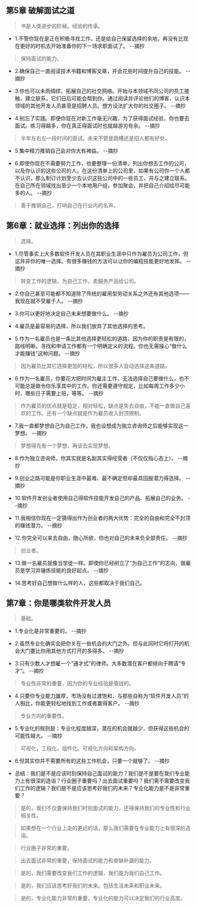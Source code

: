 ## 第5章 破解面试之道

>书是人类进步的阶梯。经验的传承。

- 1.不管你现在是正在积极寻找工作，还是给自己保留选择的余地，再没有比现在更好的时机去开始准备你的下一场求职面试了。 --摘抄

>保持面试的能力。

- 2.确保自己一直阅读技术书籍和博客文章，并会花些时间提升自己的技能。 --摘抄

- 3.你也可以未雨绸缪，拓展自己的社交网络。开始与本领域不同公司的员工接触，建立联系，它们日后可能会帮到你。通过阅读并评论他们的博客，认识本领域的其他开发人员甚至是招聘人员。想方设法扩大你的社交圈子。 --摘抄

- 4.别忘了实践。即便你现在对新工作毫无兴趣，为了获得面试经验，你也要去面试。练习得越多，你在真正得面试时也就越游刃有余。 --摘抄

>半年左右左一段时间的面试，未来不管是跳槽还是招人都有好处。

- 5.集中精力推销自己会对你大有裨益。 --摘抄

- 6.即使你现在不需要努力工作，也要整理一份清单，列出你想去工作的公司，以及你认识的这些公司的人。在这份清单上的公司里，如果有公司你一个人都不认识，那么制订计划至少去认识这些公司中的一些员工，并与之建立联系。在自己所在领域找出至少一个本地用户组，参加聚会，并把自己介绍给尽可能多的人。 --摘抄

>善于推销自己，打响自己在行业内的名声。

## 第6章：就业选择：列出你的选择

>选择。

- 1.尽管事实上大多数软件开发人员在其职业生涯中只作为雇员为公司工作，但这并非你的唯一选择。有很多赚钱的方法可以让你的编程技能更好地发挥。 --摘抄

>转变工作的逻辑，为自己工作，卖服务产品给公司。

- 2.你自己甚至可能都不知道除了传统的雇用型劳动关系之外还有其他选项——我现在就不受雇于人。 --摘抄

- 3.你可以更好地决定自己未来想要做什么。 --摘抄

- 4.雇员是最容易的选择，所以我们放弃了其他选择的思考。

- 5.作为一名雇员也是一条比其他选择更轻松的道路，因为你的职责是有限的，路线明晰。寻找和申请工作都有一个明确定义的流程。你也无需操心“做什么才能赚钱”这种问题。 --摘抄

>因为雇员比其它选择更加的轻松，所以很多人自动选择这条道路。

- 6.作为一名雇员，你要花大把时间为雇主工作，无法选择自己要做什么，也不可能总是做令你乐享其中的工作。你还需要遵守规定，比如每周工作多少小时，哪些日子需要上班，等等。 --摘抄

>作为雇员的优点就是稳定，相对轻松，缺点是失去自由，不能一直做自己喜欢的工作。还有一个缺点就是作为雇员收入封顶限制。

- 7.我一直都梦想自己为自己工作，我也设想成为独立咨询师之后能够实现这一梦想。 --摘抄

>梦想得先有一个梦想，再谈去实现梦想。

- 8.作为独立咨询师，你其实就是名副其实得经营者（不仅仅指心态上）。 --摘抄

- 9.创业之路可能是你职业生涯中最难、最不确定但却最具回报潜力得选择。 --摘抄

- 10.软件开发创业者使用自己得软件技能开发自己的产品、拓展自己的业务。 --摘抄

- 11.我相信你现在一定猜得出作为创业者的两大优势：完全的自由和完全不封顶的赚钱潜力。 --摘抄

- 12.你完全可以来去自由，随心所欲，你也对自己的未来负全部责任。 --摘抄

>创业者。

- 13.做一名雇员就像当学徒一样。即使你已经树立了“为自己工作”的志向，做雇员是学习并锤炼技能的良好起点。 --摘抄

- 14.思考好自己想做什么样的人，这些都取决于我们自己。

## 第7章：你是哪类软件开发人员

>基础。

- 1.专业化是非常重要的。 --摘抄

- 2.虽然专业化确实会把你关在一些机会的大门之外，但与此同时它将打开的机会大门要比你用其他方式打开的多得多。 --摘抄

- 3.只有少数人才想雇一个“通才式”的律师。大多数潜在客户都倾向于聘请“专才”。 --摘抄

>专业性非常的重要，因为你的专业经验是值钱的。

- 4.只要你专业能力雄厚，市场没有过渡饱和，与那些自称为“软件开发人员”的人相比，你能更轻松地找到工作或者赢得客户。 --摘抄

>专业方向的重要性。

- 5.专业化的规则是：专业化程度越深，潜在的机会就越少，但获得这些机会的可能性越大。 --摘抄

>可视化，工程化，组件化。可视化方向和架构方向。

- 6.但其实你并不需要所有的这些工作机会，只要一个就够了。 --摘抄

- 总结：我们是不是应该时刻保持自己面试的能力？我们是不是要在我们专业能力上有很深的造诣？行业圈子重要吗？出去面试重要吗？我们需不需要改变我们工作的逻辑？我们是不是应该思考好我们的未来？专业化能力是不是非常重要？

>是的，我们不仅要保持我们时刻面试的能力，还得保持我们的专业性和行业相关性。

>如果想在一个行业上走的更远的话，那么我们需要在专业能力上有很深的造诣。

>行业圈子非常的重要。

>出去面试非常的重要，保持面试的能力和查缺补漏的能力。

>是的，我们需要改变我们工作的逻辑，我们是为我们自己工作。

>是的，我们应该思考好我们的未来。包括生活未来和职业未来。

>是的，专业化能力非常的重要，专业化的能力可以决定我们的行业高度。
